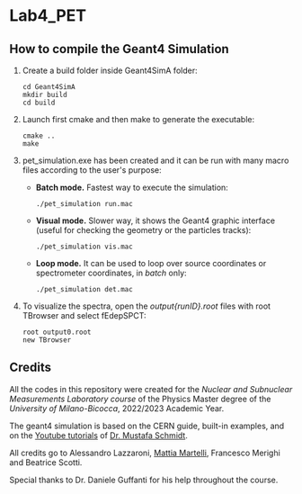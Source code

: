 # Lab4_PET
## How to compile the Geant4 Simulation
1. Create a build folder inside Geant4SimA folder:
   ```
   cd Geant4SimA
   mkdir build
   cd build
   ```
2. Launch first cmake and then make to generate the executable:
   ```
   cmake ..
   make
   ```
3. pet_simulation.exe has been created and it can be run with many macro files according to the user's purpose:
    - **Batch mode.** Fastest way to execute the simulation:
      ```
      ./pet_simulation run.mac
      ```
    - **Visual mode.** Slower way, it shows the Geant4 graphic interface (useful for checking the geometry or the particles tracks):
      ```
      ./pet_simulation vis.mac
      ```
    - **Loop mode.** It can be used to loop over source coordinates or spectrometer coordinates, in _batch_ only:
      ```
      ./pet_simulation det.mac
      ```
  
4. To visualize the spectra, open the _output{runID}.root_ files with root TBrowser and select fEdepSPCT:
   ```
   root output0.root
   new TBrowser
   ```
## Credits
All the codes in this repository were created for the _Nuclear and Subnuclear Measurements Laboratory course_ of the Physics Master degree of the _University of Milano-Bicocca_, 2022/2023 Academic Year.

The geant4 simulation is based on the CERN guide, built-in examples, and on the [Youtube tutorials](https://youtube.com/playlist?list=PLLybgCU6QCGWgzNYOV0SKen9vqg4KXeVL&si=KvdO9rwtt9r4BO5_) of [Dr. Mustafa Schmidt](https://github.com/MustafaSchmidt).

All credits go to Alessandro Lazzaroni, [Mattia Martelli](https://github.com/martelli7), Francesco Merighi and Beatrice Scotti.

Special thanks to Dr. Daniele Guffanti for his help throughout the course.
